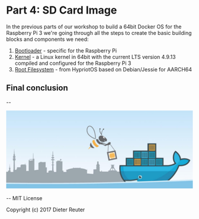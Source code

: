 
# Part 4: SD Card Image

In the previous parts of our workshop to build a 64bit Docker OS for the Raspberry Pi 3 we're going through all the steps to create the basic building blocks and components we need:

1. [Bootloader](/part1-bootloader.md) - specific for the Raspberry Pi
2. [Kernel](/part2-kernel.md) - a Linux kernel in 64bit with the current LTS version 4.9.13 compiled and configured for the Raspberry Pi 3
3. [Root Filesystem](/part3-root-filesystem.md) - from HypriotOS based on Debian/Jessie for AARCH64


## Final conclusion

--

![bee42-logo.jpg](/images/bee42-logo.jpg)

--
MIT License

Copyright (c) 2017 Dieter Reuter

